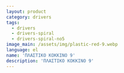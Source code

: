 ```yaml
---
layout: product
category: drivers
tags:
  - drivers
  - drivers-spiral
  - drivers-spiral-no5
image_main: /assets/img/plastic-red-9.webp
language: el
name: 'ΠΛΑΣΤΙΚΟ ΚΟΚΚΙΝΟ 9'
description: 'ΠΛΑΣΤΙΚΟ ΚΟΚΚΙΝΟ 9'
---
```

